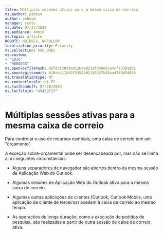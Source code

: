 ```yaml
---
title: Múltiplas sessões ativas para a mesma caixa de correio
ms.author: pebaum
author: pebaum
manager: scotv
ms.date: 07/27/2020
ms.audience: Admin
ms.topic: article
ROBOTS: NOINDEX, NOFOLLOW
localization_priority: Priority
ms.collection: Adm_O365
ms.custom:
- "1836"
- "9000248"
ms.openlocfilehash: d2fd3f20346012baed21efd4900ca4cf73391d91
ms.sourcegitcommit: b10cea11b4975354b91193327b58aa4740d34833
ms.translationtype: MT
ms.contentlocale: pt-PT
ms.lasthandoff: 07/28/2020
ms.locfileid: "45439717"
---
```

# <a name="multiple-active-sessions-to-the-same-mailbox"></a>Múltiplas sessões ativas para a mesma caixa de correio

Para controlar o uso de recursos cambiais, uma caixa de correio tem um "orçamento".

A exceção sobre-orçamental pode ser desencadeada por, mas não se limita a, as seguintes circunstâncias:

- Alguns separadores de navegador são abertos dentro da mesma sessão de Aplicação Web do Outlook.

- Algumas sessões de Aplicação Web do Outlook ativo para a mesma caixa de correio.

- Algumas outras aplicações de clientes (Outlook, Outlook Mobile, uma aplicação de cliente de terceiros) acedem à caixa de correio ao mesmo tempo.

- As operações de longa duração, como a execução de pedidos de pesquisa, são realizadas a partir de outra sessão de caixa de correio ativa.


